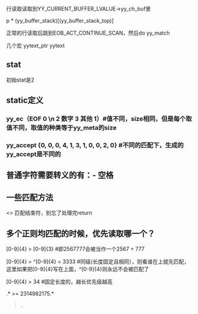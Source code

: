 行读取读取到YY_CURRENT_BUFFER_LVALUE->yy_ch_buf里

p * (yy_buffer_stack)[(yy_buffer_stack_top)]

正常的行读取后跳到EOB_ACT_CONTINUE_SCAN，然后do yy_match



几个宏
yytext_ptr
yytext

## stat

初始stat是2

## static定义
### yy_ec（EOF 0 \n 2 数字 3 其他 1）#值不同，size相同，但是每个取值不同，取值的种类等于yy_meta的size
### yy_accept {0, 0, 0, 4, 1, 3, 1, 0, 0, 2, 0} #不同的匹配下，生成的yy_accept是不同的

## 普通字符需要转义的有：- 空格

## 一些匹配方法
<<EOF>> 匹配结束符，别忘了处理完return 

## 多个正则均匹配的时候，优先读取哪一个？

[0-9]{4} > [0-9]{3}  #即2567777会被当作一个2567 + 777

[0-9]{4} = ^[0-9]{4} = 3333 #同级(长度固定且相同），则看谁在上就先匹配，这里如果把[0-9]{4}写在上面，^[0-9]{4}则永远不会被匹配了

[0-9]{4} > 34 #固定长度的，越长优先级越高

.* >= 2314982175.*
> .